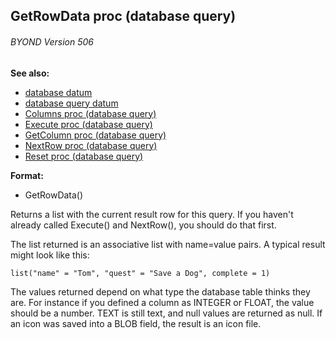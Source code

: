 ## GetRowData proc (database query) 
###### BYOND Version 506
**See also:**
*   [database datum](/database)
*   [database query datum](/database/query)
*   [Columns proc (database query)](/database/query/proc/Columns)
*   [Execute proc (database query)](/database/query/proc/Execute)
*   [GetColumn proc (database query)](/database/query/proc/GetColumn)
*   [NextRow proc (database query)](/database/query/proc/NextRow)
*   [Reset proc (database query)](/database/query/proc/Reset)
<!-- -->
**Format:**
*   GetRowData()


Returns a list with the current result row for this query. If
you haven\'t already called Execute() and NextRow(), you should do that
first. 

The list returned is an associative list with name=value
pairs. A typical result might look like this:


`list("name" = "Tom", "quest" = "Save a Dog", complete = 1)`


The values returned depend on what type the database table
thinks they are. For instance if you defined a column as INTEGER or
FLOAT, the value should be a number. TEXT is still text, and null values
are returned as null. If an icon was saved into a BLOB field, the result
is an icon file.
